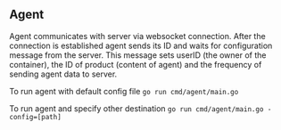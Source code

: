 Agent
-----

Agent communicates with server via websocket connection.
After the connection is established agent sends its ID and waits for configuration message from the server. This message sets userID (the owner of the container), the ID of product (content of agent) and the frequency of sending agent data to server.

To run agent with default config file
```go run cmd/agent/main.go```

To run agent and specify other destination
```go run cmd/agent/main.go -config=[path]```